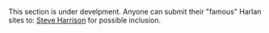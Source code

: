 This section is under develpment. Anyone can submit their "famous" Harlan sites to: [Steve Harrison](2johnmuir@gmail.com) for possible inclusion.